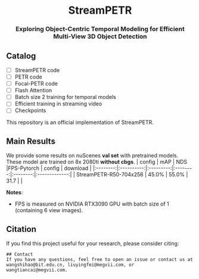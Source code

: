 <div align="center">
<h1>StreamPETR</h1>
<h3>Exploring Object-Centric Temporal Modeling for Efficient Multi-View 3D Object Detection</h3>
</div>

    
## Catalog

- [ ] StreamPETR code
- [ ] PETR code
- [ ] Focal-PETR code
- [ ] Flash Attention
- [ ] Batch size 2 training for temporal models
- [ ] Efficient training in streaming video
- [ ] Checkpoints
  
<!-- ## Introduction -->
This repository is an official implementation of StreamPETR.
## Main Results
We provide some results on nuScenes **val set** with pretrained models. These model are trained on 8x 2080ti **without cbgs**.
| config            | mAP      | NDS     |FPS-Pytorch    |   config |   download |
|:--------:|:----------:|:---------:|:--------:|:--------:|:-------------:|
| StreamPETR-R50-704x256   | 45.0%     | 55.0%    | 31.7  | |  

**Notes**: 
- FPS is measured on NVIDIA RTX3090 GPU with batch size of 1 (containing 6 view images).

## Citation
If you find this project useful for your research, please consider citing: 

```
## Contact
If you have any questions, feel free to open an issue or contact us at wangshihao@bit.edu.cn, liuyingfei@megvii.com, or wangtiancai@megvii.com.
